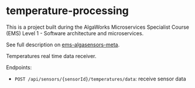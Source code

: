 # temperature-processing
This is a project built during the AlgaWorks Microservices Specialist Course (EMS) Level 1 - Software architecture and microservices.

See full description on [ems-algasensors-meta](https://github.com/jeanmalvessi/ems-algasensors-meta).

Temperatures real time data receiver.

Endpoints:
- `POST /api/sensors/{sensorId}/temperatures/data`: receive sensor data
